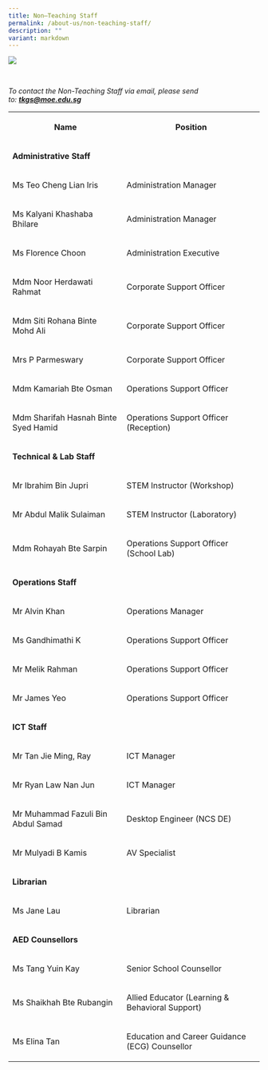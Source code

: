```yaml
---
title: Non–Teaching Staff
permalink: /about-us/non-teaching-staff/
description: ""
variant: markdown
---
```

<div class="isomer-image-wrapper">
<img src="/images/About_us/Non Teaching Staff/Group_Photo.jpg">
</div>
<p>
<br>
</p>
<p><em>To contact the Non-Teaching Staff via email, please send to:&nbsp;</em><strong><em><a href="mailto:tkgs@moe.edu.sg" rel="noopener noreferrer nofollow" target="_blank">tkgs@moe.edu.sg</a></em></strong>
</p>
<table style="minWidth: 50px">
<colgroup>
<col>
<col>
</colgroup>
<tbody>
<tr>
<th rowspan="1" colspan="1">
<p><strong>Name</strong>
</p>
</th>
<th rowspan="1" colspan="1">
<p><strong>Position</strong>
</p>
</th>
</tr>
<tr>
<td rowspan="1" colspan="2">
<p><strong>Administrative Staff</strong>
</p>
</td>
</tr>
<tr>
<td rowspan="1" colspan="1">
<p>Ms Teo Cheng Lian Iris</p>
</td>
<td rowspan="1" colspan="1">
<p>Administration Manager</p>
</td>
</tr>
<tr>
<td rowspan="1" colspan="1">
<p>Ms Kalyani Khashaba Bhilare</p>
</td>
<td rowspan="1" colspan="1">
<p>Administration Manager</p>
</td>
</tr>
<tr>
<td rowspan="1" colspan="1">
<p>Ms Florence Choon&nbsp;</p>
</td>
<td rowspan="1" colspan="1">
<p>Administration Executive</p>
</td>
</tr>
<tr>
<td rowspan="1" colspan="1">
<p>Mdm Noor Herdawati Rahmat</p>
</td>
<td rowspan="1" colspan="1">
<p>Corporate Support Officer</p>
</td>
</tr>
<tr>
<td rowspan="1" colspan="1">
<p>Mdm Siti Rohana Binte Mohd Ali</p>
</td>
<td rowspan="1" colspan="1">
<p>Corporate Support Officer</p>
</td>
</tr>
	<tr>
<td rowspan="1" colspan="1">
<p>Mrs P Parmeswary</p>
</td>
<td rowspan="1" colspan="1">
<p>Corporate Support Officer</p>
</td>
</tr>
	<tr>
<td rowspan="1" colspan="1">
<p>Mdm Kamariah Bte Osman</p>
</td>
<td rowspan="1" colspan="1">
<p>Operations Support Officer</p>
</td>
</tr>
<tr>
<td rowspan="1" colspan="1">
<p>Mdm Sharifah Hasnah Binte Syed Hamid</p>
</td>
<td rowspan="1" colspan="1">
<p>Operations Support Officer (Reception)</p>
</td>
</tr>
<tr>
<td rowspan="1" colspan="2">
<p><strong>Technical &amp; Lab Staff</strong>
</p>
</td>
</tr>
<tr>
<td rowspan="1" colspan="1">
<p>Mr Ibrahim Bin Jupri</p>
</td>
<td rowspan="1" colspan="1">
<p>STEM Instructor (Workshop)</p>
</td>
</tr>
<tr>
<td rowspan="1" colspan="1">
<p>Mr Abdul Malik Sulaiman</p>
</td>
<td rowspan="1" colspan="1">
<p>STEM Instructor (Laboratory)</p>
</td>
</tr>
<tr>
<td rowspan="1" colspan="1">
<p>Mdm Rohayah Bte Sarpin</p>
</td>
<td rowspan="1" colspan="1">
<p>Operations Support Officer (School Lab)</p>
</td>
</tr>
<tr>
<td rowspan="1" colspan="2">
<p><strong>Operations Staff</strong>
</p>
</td>
</tr>
<tr>
<td rowspan="1" colspan="1">
<p>Mr Alvin Khan</p>
</td>
<td rowspan="1" colspan="1">
<p>Operations Manager</p>
</td>
</tr>
<tr>
<td rowspan="1" colspan="1">
<p>Ms Gandhimathi K</p>
</td>
<td rowspan="1" colspan="1">
<p>Operations Support Officer</p>
</td>
</tr>
<tr>
<td rowspan="1" colspan="1">
<p>Mr Melik Rahman</p>
</td>
<td rowspan="1" colspan="1">
<p>Operations Support Officer</p>
</td>
</tr>
<tr>
<td rowspan="1" colspan="1">
<p>Mr James Yeo</p>
</td>
<td rowspan="1" colspan="1">
<p>Operations Support Officer</p>
</td>
</tr>
<tr>
<td rowspan="1" colspan="2">
<p><strong>ICT Staff</strong>
</p>
</td>
</tr>
<tr>
<td rowspan="1" colspan="1">
<p>Mr Tan Jie Ming, Ray</p>
</td>
<td rowspan="1" colspan="1">
<p>ICT Manager</p>
</td>
</tr>
<tr>
<td rowspan="1" colspan="1">
<p>Mr Ryan Law Nan Jun</p>
</td>
<td rowspan="1" colspan="1">
<p>ICT Manager</p>
</td>
</tr>
<tr>
<td rowspan="1" colspan="1">
<p>Mr Muhammad Fazuli Bin Abdul Samad</p>
</td>
<td rowspan="1" colspan="1">
<p>Desktop Engineer (NCS DE)</p>
</td>
</tr>
<tr>
<td rowspan="1" colspan="1">
<p>Mr Mulyadi B Kamis</p>
</td>
<td rowspan="1" colspan="1">
<p>AV Specialist</p>
</td>
</tr>
<tr>
<td rowspan="1" colspan="2">
<p><strong>Librarian</strong>
</p>
</td>
</tr>
<tr>
<td rowspan="1" colspan="1">
<p>Ms Jane Lau</p>
</td>
<td rowspan="1" colspan="1">
<p>Librarian</p>
</td>
</tr>
<tr>
<td rowspan="1" colspan="2">
<p><strong>AED Counsellors</strong>
</p>
</td>
</tr>
<tr>
<td rowspan="1" colspan="1">
<p>Ms Tang Yuin Kay</p>
</td>
<td rowspan="1" colspan="1">
<p>Senior School Counsellor</p>
</td>
</tr>
<tr>
<td rowspan="1" colspan="1">
<p>Ms Shaikhah Bte Rubangin</p>
</td>
<td rowspan="1" colspan="1">
<p>Allied Educator (Learning &amp; Behavioral Support)</p>
</td>
</tr>
<tr>
<td rowspan="1" colspan="1">
<p>Ms Elina Tan</p>
</td>
<td rowspan="1" colspan="1">
<p>Education and Career Guidance (ECG) Counsellor</p>
</td>
</tr>
</tbody>
</table>
<p></p>